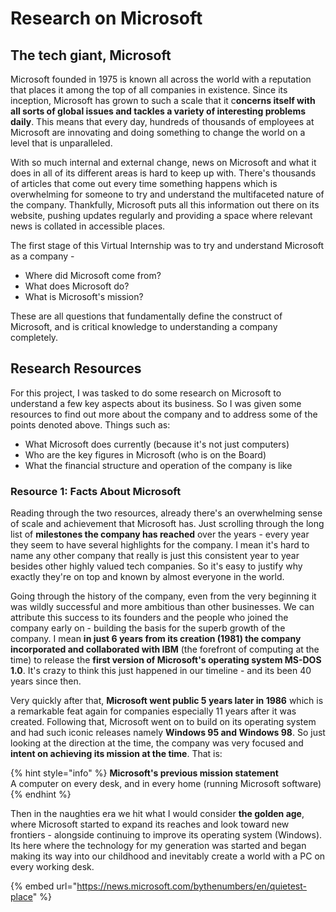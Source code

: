 # Research on Microsoft

## The tech giant, Microsoft

Microsoft founded in 1975 is known all across the world with a reputation that places it among the top of all companies in existence. Since its inception, Microsoft has grown to such a scale that it c**oncerns itself with all sorts of global issues and tackles a variety of interesting problems daily**. This means that every day, hundreds of thousands of employees at Microsoft are innovating and doing something to change the world on a level that is unparalleled.

With so much internal and external change, news on Microsoft and what it does in all of its different areas is hard to keep up with. There's thousands of articles that come out every time something happens which is overwhelming for someone to try and understand the multifaceted nature of the company. Thankfully, Microsoft puts all this information out there on its website, pushing updates regularly and providing a space where relevant news is collated in accessible places.

The first stage of this Virtual Internship was to try and understand Microsoft as a company -

* Where did Microsoft come from?
* What does Microsoft do?
* What is Microsoft's mission?

These are all questions that fundamentally define the construct of Microsoft, and is critical knowledge to understanding a company completely.

## Research Resources

For this project, I was tasked to do some research on Microsoft to understand a few key aspects about its business. So I was given some resources to find out more about the company and to address some of the points denoted above. Things such as:

* What Microsoft does currently \(because it's not just computers\)
* Who are the key figures in Microsoft \(who is on the Board\)
* What the financial structure and operation of the company is like

### Resource 1: Facts About Microsoft

Reading through the two resources, already there's an overwhelming sense of scale and achievement that Microsoft has. Just scrolling through the long list of **milestones the company has reached** over the years - every year they seem to have several highlights for the company. I mean it's hard to name any other company that really is just this consistent year to year besides other highly valued tech companies. So it's easy to justify why exactly they're on top and known by almost everyone in the world.

Going through the history of the company, even from the very beginning it was wildly successful and more ambitious than other businesses. We can attribute this success to its founders and the people who joined the company early on - building the basis for the superb growth of the company. I mean **in just 6 years from its creation \(1981\) the company incorporated and collaborated with IBM** \(the forefront of computing at the time\) to release the **first version of Microsoft's operating system MS-DOS 1.0**. It's crazy to think this just happened in our timeline - and its been 40 years since then.

Very quickly after that, **Microsoft went public 5 years later in 1986** which is a remarkable feat again for companies especially 11 years after it was created. Following that, Microsoft went on to build on its operating system and had such iconic releases namely **Windows 95 and Windows 98**. So just looking at the direction at the time, the company was very focused and **intent on achieving its mission at the time**. That is:

{% hint style="info" %}
**Microsoft's previous mission statement**  
A computer on every desk, and in every home \(running Microsoft software\)
{% endhint %}

Then in the naughties era we hit what I would consider **the golden age**, where Microsoft started to expand its reaches and look toward new frontiers - alongside continuing to improve its operating system \(Windows\). Its here where the technology for my generation was started and began making its way into our childhood and inevitably create a world with a PC on every working desk.



{% embed url="https://news.microsoft.com/bythenumbers/en/quietest-place" %}



